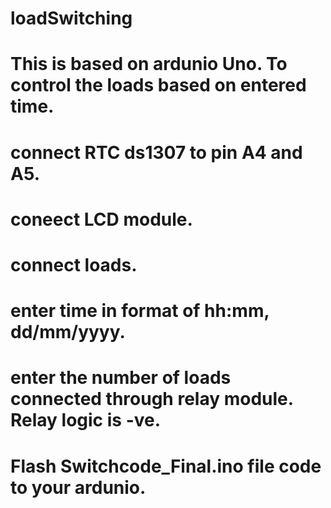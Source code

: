 # loadSwitching
# This is based on ardunio Uno. To control the loads based on entered time. 
# connect RTC ds1307 to pin A4 and A5.
# coneect LCD module.
# connect loads.
# enter time in format of hh:mm, dd/mm/yyyy.
# enter the number of loads connected through relay module. Relay logic is -ve.
# Flash Switchcode_Final.ino file code to your ardunio.
